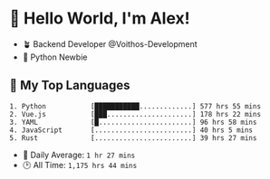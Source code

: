 # 👋 Hello World, I'm Alex!

- 🪴 Backend Developer @Voithos-Development
- 🐍 Python Newbie

## 💚 My Top Languages
```
1. Python           [███████████.............] 577 hrs 55 mins
2. Vue.js           [███.....................] 178 hrs 22 mins
3. YAML             [█.......................] 96 hrs 58 mins
4. JavaScript       [........................] 40 hrs 5 mins
5. Rust             [........................] 39 hrs 27 mins
```
- 💪 Daily Average: `1 hr 27 mins`
- 🕑 All Time: `1,175 hrs 44 mins`